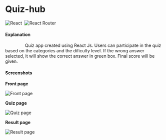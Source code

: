 # Quiz-hub

![React](https://img.shields.io/badge/react-%2320232a.svg?style=for-the-badge&logo=react&logoColor=%2361DAFB) &nbsp;![React Router](https://img.shields.io/badge/React_Router-CA4245?style=for-the-badge&logo=react-router&logoColor=white)

#### Explanation  
   <p>&nbsp;&nbsp;&nbsp;&nbsp;&nbsp;&nbsp;&nbsp;&nbsp;&nbsp;&nbsp;&nbsp;&nbsp;&nbsp;&nbsp;&nbsp;&nbsp;Quiz app created using React Js. 
Users can participate in the quiz based on the categories and the dificulty level. If the wrong answer selected, it will show the correct answer in green box. Final score will be given.</p>


#### Screenshots  

**Front page**

<img src="" title="Front page"> 

**Quiz page** 

<img src="" title="Quiz page">

**Result page**

<img src="" title="Result page">
